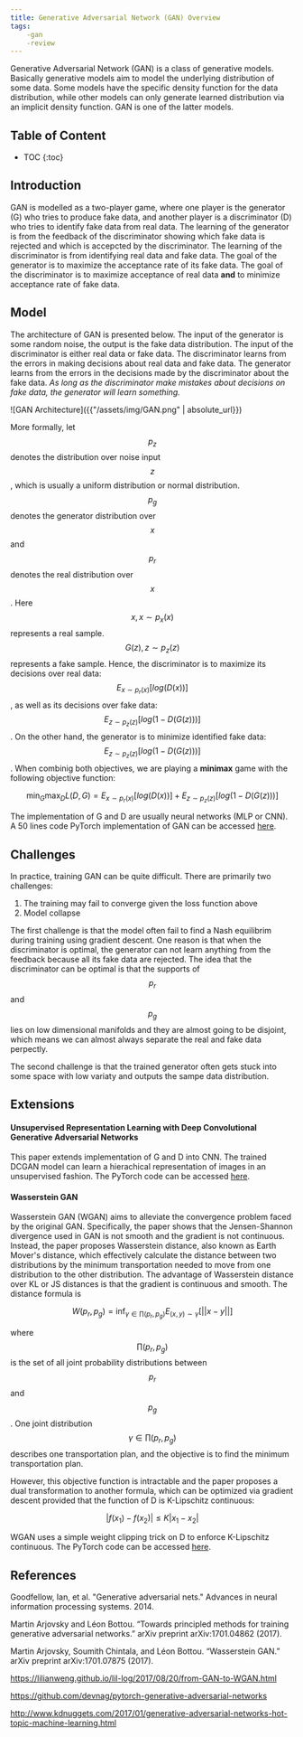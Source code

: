 ```yaml
---
title: Generative Adversarial Network (GAN) Overview
tags:
    -gan
    -review
---
```


Generative Adversarial Network (GAN) is a class of generative models. Basically generative models aim to model the underlying distribution of 
some data. Some models have the specific density function for the data distribution, while other models can only generate learned distribution via 
an implicit density function. GAN is one of the latter models. 

## Table of Content

* TOC
{:toc}

## Introduction
GAN is modelled as a two-player game, where one player is the generator (G) who tries to produce fake data, and another player is a discriminator (D) who 
tries to identify fake data from real data. The learning of the generator is from the feedback of the discriminator showing which fake data is rejected and which 
is accepcted by the discriminator. The learning of the discriminator is from identifying real data and fake data. The goal of the generator is to maximize the acceptance 
rate of its fake data. The goal of the discriminator is to maximize acceptance of real data **and** to minimize acceptance rate of fake data. 

## Model
The architecture of GAN is presented below. The input of the generator is some random noise, the output is the fake data distribution. The input of the 
discriminator is either real data or fake data. The discriminator learns from the errors in making decisions about real data and 
fake data. The generator learns from the errors in the decisions made by the discriminator about the fake data. *As long as the discriminator make mistakes about decisions on fake data, the generator will learn something.*


![GAN Architecture]({{"/assets/img/GAN.png" | absolute_url}})

More formally, let $$p_z$$ denotes the distribution over noise input $$z$$, which is usually a uniform distribution or normal distribution. $$p_g$$ denotes the generator distribution over $$x$$ and $$p_r$$ denotes the real distribution over $$x$$. Here $$x, x \sim p_x(x)$$ represents a real sample. $$G(z), z \sim p_z(z)$$ represents a fake sample. Hence, the discriminator is to maximize its decisions over real data: $$E_{x \sim p_r(x)}[log(D(x))]$$, as well as its decisions over fake data: $$E_{z \sim p_z(z)}[log(1 - D(G(z)))]$$. On the other hand, the generator is to minimize identified fake data: $$E_{z \sim p_z(z)}[log(1 - D(G(z)))]$$. When combinig both objectives, we are playing a **minimax** game with the following objective function:

$$\min_{G}\max_{D}L(D,G) = E_{x \sim p_r(x)}[log(D(x))] + E_{z \sim p_z(z)}[log(1 - D(G(z)))]$$

The implementation of G and D are usually neural networks (MLP or CNN). A 50 lines code PyTorch implementation of GAN can be accessed [here](https://github.com/devnag/pytorch-generative-adversarial-networks).

## Challenges
In practice, training GAN can be quite difficult. There are primarily two challenges:
1. The training may fail to converge given the loss function above
2. Model collapse

The first challenge is that the model often fail to find a Nash equilibrim during training using gradient descent. One reason is that when the discriminator is optimal, the generator can not learn anything from the feedback because all its fake data are rejected. The idea that the discriminator can be optimal is that the supports of $$p_r$$ and $$p_g$$ lies on low dimensional manifolds and they are almost going to be disjoint, which means we can almost always separate the real and fake data perpectly. 

The second challenge is that the trained generator often gets stuck into some space with low variaty and outputs the sampe data distribution.

## Extensions
#### Unsupervised Representation Learning with Deep Convolutional Generative Adversarial Networks
This paper extends implementation of G and D into CNN. The trained DCGAN model can learn a hierachical representation of images in an unsupervised fashion. The PyTorch code can be accessed [here](https://github.com/pytorch/examples/tree/master/dcgan).

#### Wasserstein GAN
Wasserstein GAN (WGAN) aims to alleviate the convergence problem faced by the original GAN. Specifically, the paper shows that the Jensen-Shannon divergence used in GAN is not smooth and the gradient is not continuous. Instead, the paper proposes Wasserstein distance, also known as Earth Mover's distance, which effectively calculate the distance between two distributions by the minimum transportation needed to move from one distribution to the other distribution. The advantage of Wasserstein distance over KL or JS distances is that the gradient is continuous and smooth. The distance formula is 

$$W(p_r, p_g) = \inf_{\gamma \in \prod(p_r, p_g)}E_{(x,y) \sim \gamma}[||x-y||]$$

where $$\prod(p_r, p_g)$$ is the set of all joint probability distributions between $$p_r$$ and $$p_g$$. One joint distribution $$\gamma \in \prod(p_r, p_g)$$ describes one transportation plan, and the objective is to find the minimum transportation plan. 

However, this objective function is intractable and the paper proposes a dual transformation to another formula, which can be optimized via gradient descent provided that the function of D is K-Lipschitz continuous:

$$|f(x_1) - f(x_2)| \leq K|x_1 - x_2|$$

WGAN uses a simple weight clipping trick on D to enforce K-Lipschitz continuous. The PyTorch code can be accessed [here](https://github.com/martinarjovsky/WassersteinGAN).

## References
Goodfellow, Ian, et al. "Generative adversarial nets." Advances in neural information processing systems. 2014.

Martin Arjovsky and Léon Bottou. “Towards principled methods for training generative adversarial networks.” arXiv preprint arXiv:1701.04862 (2017).

Martin Arjovsky, Soumith Chintala, and Léon Bottou. “Wasserstein GAN.” arXiv preprint arXiv:1701.07875 (2017).

https://lilianweng.github.io/lil-log/2017/08/20/from-GAN-to-WGAN.html

https://github.com/devnag/pytorch-generative-adversarial-networks

http://www.kdnuggets.com/2017/01/generative-adversarial-networks-hot-topic-machine-learning.html


